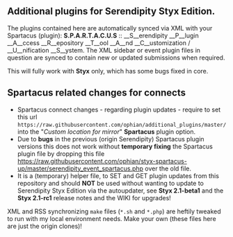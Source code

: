 ## Additional plugins for Serendipity Styx Edition.

The plugins contained here are automatically synced via XML with your Spartacus (plugin): __S.P.A.R.T.A.C.U.S__ :: __S__erendipity __P__lugin __A__ccess __R__epository __T__ool __A__nd __C__ustomization / __U__nification __S__ystem.
The XML sidebar or event plugin files in question are synced to contain new or updated submissions when required.

This will fully work with **Styx** only, which has some bugs fixed in core.

## Spartacus related changes for connects
* Spartacus connect changes - regarding plugin updates - require to set this url `https://raw.githubusercontent.com/ophian/additional_plugins/master/` into the "_Custom location for mirror_" **Spartacus** plugin option.
* Due to **bugs** in the previous (origin Serendipity) Spartacus plugin versions this does not work without **temporary fixing** the Spartacus plugin file by dropping this file https://raw.githubusercontent.com/ophian/styx-spartacus-up/master/serendipity_event_spartacus.php over the old file.
* It is a (temporary) helper file, to SET and GET plugin updates from this repository and should **NOT** be used without wanting to update to Serendipity Styx Edition via the autoupdater, see **Styx 2.1-beta1** and the **Styx 2.1-rc1** release notes and the WIKI for upgrades!

XML and RSS synchronizing `make` files (`*.sh` and `*.php`) are heftily tweaked to run with my local environment needs. Make your own (these files here are just the origin clones)!

